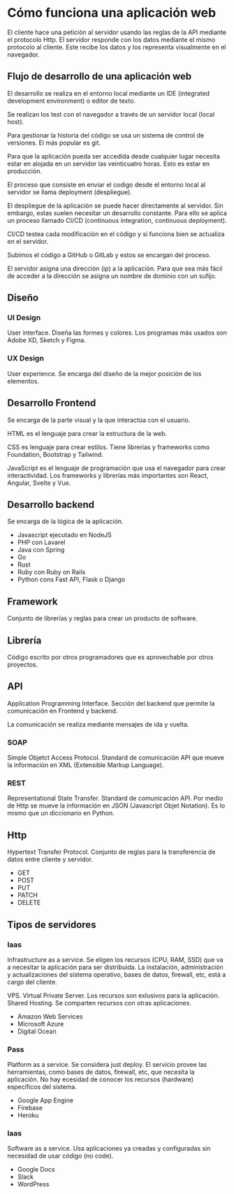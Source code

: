 # Cómo funciona una aplicación web
El cliente hace una petición al servidor usando las reglas de la API mediante el protocolo Http. El servidor responde con los datos mediante el mismo protocolo al cliente. Este recibe los datos y los representa visualmente en el navegador.

## Flujo de desarrollo de una aplicación web
El desarrollo se realiza en el entorno local mediante un IDE (integrated development environment) o editor de texto.

Se realizan los test con el navegador a través de un servidor local (local host).

Para gestionar la historia del código se usa un sistema de control de versiones. El más popular es git.

Para que la aplicación pueda ser accedida desde cualquier lugar necesita estar en alojada en un servidor las veinticuatro horas. Esto es estar en producción.

El proceso que consiste en  enviar el codigo desde el entorno local al servidor se llama deployment (despliegue).

El despliegue de la aplicación se puede hacer directamente al servidor. Sin embargo, estas suelen necesitar un desarrollo constante. Para ello se aplica un proceso llamado CI/CD (continuous integration, continuous deployment).

CI/CD testea cada modificación en el código y si funciona bien se actualiza en el servidor.

Subimos el código a GitHub o GitLab y estos se encargan del proceso.

El servidor asigna una dirección (ip) a la aplicación. Para que sea más fácil de acceder a la dirección se asigna un nombre de dominio con un sufijo.

## Diseño

### UI Design
User interface. Diseña las formes y colores. Los programas más usados son Adobe XD, Sketch y Figma.

### UX Design
User experience. Se encarga del diseño de la mejor posición de los elementos.

## Desarrollo Frontend
Se encarga de la parte visual y la que interactúa con el usuario.

HTML es el lenguaje para crear la estructura de la web.

CSS es lenguaje para crear estilos. Tiene librerías y frameworks como Foundation, Bootstrap y Tailwind.

JavaScript es el lenguaje de programación que usa el navegador para crear interactividad. Los frameworks y librerías más importantes son React, Angular, Svelte y Vue.

## Desarrollo backend
Se encarga de la lógica de la aplicación.
- Javascript ejecutado en NodeJS
- PHP con Lavarel
- Java con Spring
- Go
- Rust
- Ruby con Ruby on Rails
- Python cons Fast API, Flask o Django

## Framework
Conjunto de librerías y reglas para crear un producto de software.

## Librería
Código escrito por otros programadores que es aprovechable por otros proyectos.

## API
Application Programming Interface. Sección del backend que permite la comunicación en Frontend y backend.

La comunicación se realiza mediante mensajes de ida y vuelta.

### SOAP
Simple Objetct Access Protocol. Standard de comunicación API que mueve la información en XML (Extensible Markup Language). 

### REST
Representational State Transfer. Standard de comunicación API. Por medio de Http se mueve la información en JSON (Javascript Objet Notation). Es lo mismo que un diccionario en Python.

## Http
Hypertext Transfer Protocol. Conjunto de reglas para la transferencia de datos entre cliente y servidor.

- GET
- POST
- PUT
- PATCH
- DELETE

## Tipos de servidores
### Iaas
Infrastructure as a service. Se eligen los recursos (CPU, RAM, SSD) que va a necesitar la aplicación para ser distribuida. La instalación, administración y actualizaciones del sistema operativo, bases de datos, firewall, etc, está a cargo del cliente.

VPS. Virtual Private Server. Los recursos son exlusivos para la aplicación.
Shared Hosting. Se comparten recursos con otras aplicaciones.

- Amazon Web Services
- Microsoft Azure
- Digital Ocean



### Pass
Platform as a service. Se considera just deploy. El servicio provee las herramientas, como bases de datos, firewall, etc, que necesita la aplicación. No hay ecesidad de conocer los recursos (hardware) específicos del sistema.

- Google App Engine
- Firebase
- Heroku

### Iaas
Software as a service. Usa aplicaciones ya creadas y configuradas sin necesidad de usar código (no code).

- Google Docs
- Slack
- WordPress